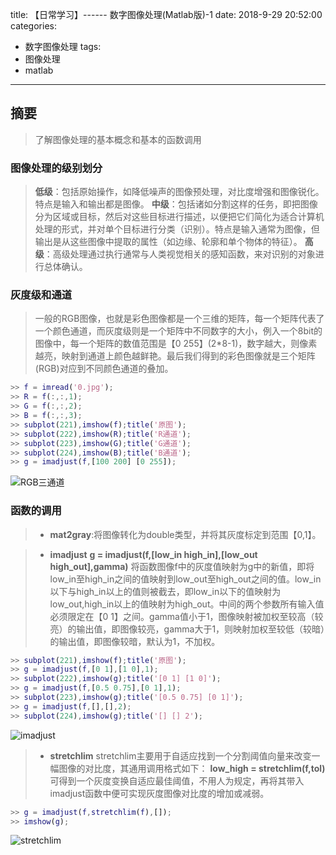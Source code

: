 title: 【日常学习】------ 数字图像处理(Matlab版)-1
date: 2018-9-29 20:52:00
categories:
- 数字图像处理
tags:
- 图像处理
- matlab
---
## 摘要
> 了解图像处理的基本概念和基本的函数调用
<!-- more -->

### 图像处理的级别划分
>**低级**：包括原始操作，如降低噪声的图像预处理，对比度增强和图像锐化。特点是输入和输出都是图像。
>**中级**：包括诸如分割这样的任务，即把图像分为区域或目标，然后对这些目标进行描述，以便把它们简化为适合计算机处理的形式，并对单个目标进行分类（识别）。特点是输入通常为图像，但输出是从这些图像中提取的属性（如边缘、轮廓和单个物体的特征）。
>**高级**：高级处理通过执行通常与人类视觉相关的感知函数，来对识别的对象进行总体确认。

### 灰度级和通道
> 一般的RGB图像，也就是彩色图像都是一个三维的矩阵，每一个矩阵代表了一个颜色通道，而灰度级则是一个矩阵中不同数字的大小，例入一个8bit的图像中，每一个矩阵的数值范围是【0 255】(2*8-1)，数字越大，则像素越亮，映射到通道上颜色越鲜艳。最后我们得到的彩色图像就是三个矩阵(RGB)对应到不同颜色通道的叠加。
```matlab
>> f = imread('0.jpg');
>> R = f(:,:,1);
>> G = f(:,:,2);
>> B = f(:,:,3);
>> subplot(221),imshow(f);title('原图');
>> subplot(222),imshow(R);title('R通道');
>> subplot(223),imshow(G);title('G通道');
>> subplot(224),imshow(B);title('B通道');
>> g = imadjust(f,[100 200] [0 255]);
```
![RGB三通道](https://raw.githubusercontent.com/Ryanlzz/Ryanlzz.github.io/master/image/GRB%E4%B8%89%E9%80%9A%E9%81%93.jpg)

### 函数的调用
> * **mat2gray**:将图像转化为double类型，并将其灰度标定到范围【0,1】。

> * **imadjust**   **g = imadjust(f,[low_in high_in],[low_out high_out],gamma)**
> 将函数图像f中的灰度值映射为g中的新值，即将low_in至high_in之间的值映射到low_out至high_out之间的值。low_in以下与high_in以上的值则被截去，即low_in以下的值映射为low_out,high_in以上的值映射为high_out。中间的两个参数所有输入值必须限定在【0 1】之间。gamma值小于1，图像映射被加权至较高（较亮）的输出值，即图像较亮，gamma大于1，则映射加权至较低（较暗）的输出值，即图像较暗，默认为1，不加权。
```matlab
>> subplot(221),imshow(f);title('原图');
>> g = imadjust(f,[0 1],[1 0],1);
>> subplot(222),imshow(g);title('[0 1] [1 0]');
>> g = imadjust(f,[0.5 0.75],[0 1],1);
>> subplot(223),imshow(g);title('[0.5 0.75] [0 1]');
>> g = imadjust(f,[],[],2);
>> subplot(224),imshow(g);title('[] [] 2');
```
![imadjust](https://raw.githubusercontent.com/Ryanlzz/Ryanlzz.github.io/master/image/imadjust.jpg)

> * **stretchlim**
>   stretchlim主要用于自适应找到一个分割阈值向量来改变一幅图像的对比度，其通用调用格式如下：
>   **low_high = stretchlim(f,tol)**
> 可得到一个灰度变换自适应最佳阈值，不用人为规定，再将其带入imadjust函数中便可实现灰度图像对比度的增加或减弱。
```matlab
>> g = imadjust(f,stretchlim(f),[]);
>> imshow(g);
```
![stretchlim](https://raw.githubusercontent.com/Ryanlzz/Ryanlzz.github.io/master/image/stretchlim.jpg)


